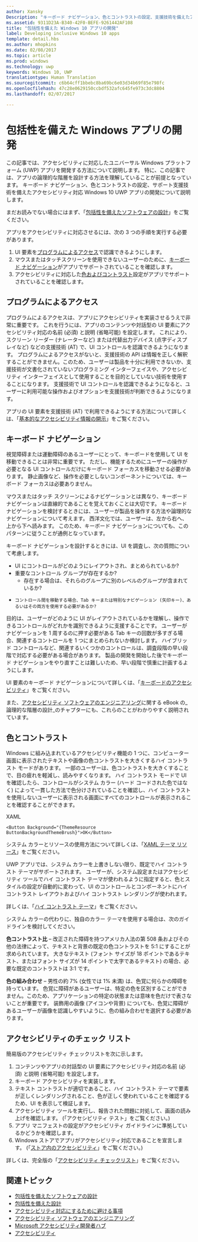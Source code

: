 ```yaml
---
author: Xansky
Description: "キーボード ナビゲーション、色とコントラストの設定、支援技術を備えたアクセシビリティ対応 Windows 10 UWP アプリの開発について説明します。"
ms.assetid: 9311D23A-B340-42F0-BEFE-9261442AF108
title: "包括性を備えた Windows 10 アプリの開発"
label: Developing inclusive Windows 10 apps
template: detail.hbs
ms.author: mhopkins
ms.date: 02/08/2017
ms.topic: article
ms.prod: windows
ms.technology: uwp
keywords: Windows 10, UWP
translationtype: Human Translation
ms.sourcegitcommit: c6b64cff1bbebc8ba69bc6e03d34b69f85e798fc
ms.openlocfilehash: 47c28e0629150ccbdf532afc645fe973c3dc8804
ms.lasthandoff: 02/07/2017

---
```


# <a name="developing-inclusive-windows-apps"></a>包括性を備えた Windows アプリの開発  

この記事では、アクセシビリティに対応したユニバーサル Windows プラットフォーム (UWP) アプリを開発する方法について説明します。 特に、この記事では、アプリの論理的な階層を設計する方法を理解していることが前提となっています。 キーボード ナビゲーション、色とコントラストの設定、サポート支援技術を備えたアクセシビリティ対応 Windows 10 UWP アプリの開発について説明します。

まだお読みでない場合にはまず、「[包括性を備えたソフトウェアの設計](designing-inclusive-software.md)」をご覧ください。

アプリをアクセシビリティに対応させるには、次の 3 つの手順を実行する必要があります。

1. UI 要素を[プログラムによるアクセス](#programmatic-access)で認識できるようにします。
2. マウスまたはタッチスクリーンを使用できないユーザーのために、[キーボード ナビゲーション](#keyboard-navigation)がアプリでサポートされていることを確認します。
3. アクセシビリティに対応した[色およびコントラスト](#color-and-contrast)設定がアプリでサポートされていることを確認します。

## <a name="programmatic-access"></a>プログラムによるアクセス  
プログラムによるアクセスは、アプリにアクセシビリティを実装させるうえで非常に重要です。 これを行うには、アプリのコンテンツや対話型の UI 要素にアクセシビリティ対応の名前 (必須) と説明 (省略可能) を設定します。 これにより、スクリーン リーダー (ナレーターなど) または代替出力デバイス (点字ディスプレイなど) などの支援技術 (AT) で、UI コントロールを認識できるようになります。 プログラムによるアクセスがないと、支援技術の API は情報を正しく解釈することができません。このため、ユーザーは製品を十分に利用できないか、支援技術が文書化されていないプログラミング インターフェイスや、アクセシビリティ インターフェイスとして使用することを目的としていない技術を使用することになります。 支援技術で UI コントロールを認識できるようになると、ユーザーに利用可能な操作およびオプションを支援技術が判断できるようになります。  

アプリの UI 要素を支援技術 (AT) で利用できるようにする方法について詳しくは、「[基本的なアクセシビリティ情報の開示](basic-accessibility-information.md)」をご覧ください。

## <a name="keyboard-navigation"></a>キーボード ナビゲーション  
視覚障碍または運動障碍のあるユーザーにとって、キーボードを使用して UI を移動できることは非常に重要です。 ただし、機能するためにユーザーの操作が必要となる UI コントロールだけにキーボード フォーカスを移動させる必要があります。 静止画像など、操作を必要としないコンポーネントについては、キーボード フォーカスは必要ありません。  

マウスまたはタッチ スクリーンによるナビゲーションとは異なり、キーボード ナビゲーションは直線的であることを覚えておくことは大切です。 キーボード ナビゲーションを検討するときには、ユーザーが製品を操作する方法や論理的なナビゲーションについて考えます。 西洋文化では、ユーザーは、左から右へ、上から下へ読みます。 このため、キーボード ナビゲーションについても、このパターンに従うことが通例となっています。  

キーボード ナビゲーションを設計するときには、UI を調査し、次の質問について考慮します。
* UI にコントロールがどのようにレイアウトされ、まとめられているか?
* 重要なコントロール グループが存在するか?
    * 存在する場合は、それらのグループに別のレベルのグループが含まれているか?
*     コントロール間を移動する場合、Tab キーまたは特別なナビゲーション (矢印キー)、あるいはその両方を使用する必要があるか?

目的は、ユーザーがどのように UI がレイアウトされているかを理解し、操作できるコントロールがどれかを識別できるように支援することです。 ユーザーがナビゲーションを 1 周するのに押す必要がある Tab キーの回数が多すぎる場合、関連するコントロールを 1 つにまとめられないか検討します。 ハイブリッド コントロールなど、関連するいくつかのコントロールは、調査段階の早い段階で対応する必要がある場合があります。 製品の開発を開始した後でキーボード ナビゲーションをやり直すことは難しいため、早い段階で慎重に計画するようにします。  

UI 要素のキーボード ナビゲーションについて詳しくは、「[キーボードのアクセシビリティ](keyboard-accessibility.md)」をご覧ください。  

また、[アクセシビリティ ソフトウェアのエンジニアリング](https://www.microsoft.com/download/details.aspx?id=19262)に関する eBook の_論理的な階層の設計_のチャプターにも、これらのことがわかりやすく説明されています。

## <a name="color-and-contrast"></a>色とコントラスト  
Windows に組み込まれているアクセシビリティ機能の 1 つに、コンピューター画面に表示されたテキストや画像の色コントラストを大きくするハイ コントラスト モードがあります。 一部のユーザーは、色コントラストを大きくすることで、目の疲れを軽減し、読みやすくなります。 ハイ コントラスト モードで UI を確認したら、コントロールがシステム カラー (ハード コードされた色ではなく) によって一貫した方法で色分けされていることを確認し、ハイ コントラストを使用しないユーザーに表示される画面にすべてのコントロールが表示されることを確認することができます。  

XAML
```xaml
<Button Background="{ThemeResource ButtonBackgroundThemeBrush}">OK</Button>
```
システム カラーとリソースの使用方法について詳しくは、「[XAML テーマ リソース](../controls-and-patterns/xaml-theme-resources.md)」をご覧ください。

UWP アプリでは、システム カラーを上書きしない限り、既定でハイ コントラスト テーマがサポートされます。 ユーザーが、システム設定またはアクセシビリティ ツールでハイ コントラスト テーマが使われるように指定すると、色とスタイルの設定が自動的に変わって、UI のコントロールとコンポーネントにハイ コントラスト レイアウトおよびハイ コントラスト レンダリングが使われます。   

詳しくは、「[ハイ コントラスト テーマ](high-contrast-themes.md)」をご覧ください。  

システム カラーの代わりに、独自のカラー テーマを使用する場合は、次のガイドラインを検討してください。  

**色コントラスト比** – 改正された障碍を持つアメリカ人法の第 508 条およびその他の法律によって、テキストと背景の既定の色コントラストを 5:1 にすることが求められています。 大きなテキスト (フォント サイズが 18 ポイントであるテキスト、またはフォント サイズが 14 ポイントで太字であるテキスト) の場合、必要な既定のコントラストは 3:1 です。  

**色の組み合わせ** – 男性の約 7% (女性では 1% 未満) は、色覚に何らかの障碍を持っています。 色覚に障碍があるユーザーは、特定の色を区別することができません。このため、アプリケーションの特定の状態または意味を色だけで表さないことが重要です。 装飾用の画像 (アイコンや背景) についても、色覚に障碍があるユーザーが画像を認識しやすいように、色の組み合わせを選択する必要があります。  

## <a name="accessibility-checklist"></a>アクセシビリティのチェック リスト  
簡易版のアクセシビリティ チェックリストを次に示します。

1. コンテンツやアプリの対話型の UI 要素にアクセシビリティ対応の名前 (必須) と説明 (省略可能) を設定します。
2. キーボード アクセシビリティを実装します。
3. テキスト コントラストが適切であること、ハイ コントラスト テーマで要素が正しくレンダリングされること、色が正しく使われていることを確認するため、UI を表示して検証します。
4. アクセシビリティ ツールを実行し、報告された問題に対処して、画面の読み上げを確認します。 (「アクセシビリティ テスト」をご覧ください。)
5. アプリ マニフェストの設定がアクセシビリティ ガイドラインに準拠しているかどうかを確認します。
6. Windows ストアでアプリがアクセシビリティ対応であることを宣言します。 (「[ストア内のアクセシビリティ](accessibility-in-the-store.md)」をご覧ください。)

詳しくは、完全版の「[アクセシビリティ チェックリスト](accessibility-checklist.md)」をご覧ください。

## <a name="related-topics"></a>関連トピック  
* [包括性を備えたソフトウェアの設計](designing-inclusive-software.md)  
* [包括性を備えた設計](http://design.microsoft.com/inclusive)
* [アクセシビリティ対応にするために避ける事項](practices-to-avoid.md)
* [アクセシビリティ ソフトウェアのエンジニアリング](https://www.microsoft.com/download/details.aspx?id=19262)
* [Microsoft アクセシビリティ開発者ハブ](https://msdn.microsoft.com/enable)
* [アクセシビリティ](accessibility.md)

